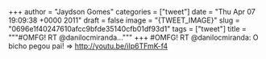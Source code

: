 
+++
author = "Jaydson Gomes"
categories = ["tweet"]
date = "Thu Apr 07 19:09:38 +0000 2011"
draft = false
image = "{TWEET_IMAGE}"
slug = "0696e1f40247610afcc9bfde35140cfb01df93d1"
tags = ["tweet"]
title = """#OMFG! RT @danilocmiranda..."""
+++
#OMFG! RT @danilocmiranda: O bicho pegou pai! =&gt; http://youtu.be/iIp6TFmK-f4
